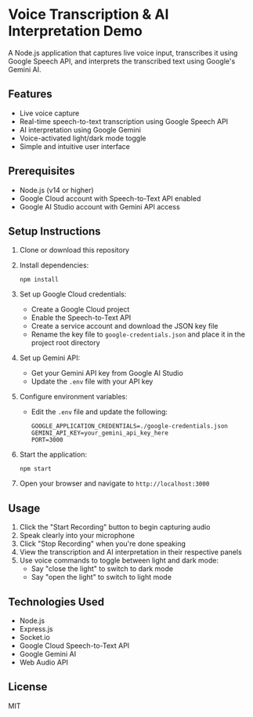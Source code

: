 # Voice Transcription & AI Interpretation Demo

A Node.js application that captures live voice input, transcribes it using Google Speech API, and interprets the transcribed text using Google's Gemini AI.

## Features

- Live voice capture
- Real-time speech-to-text transcription using Google Speech API
- AI interpretation using Google Gemini
- Voice-activated light/dark mode toggle
- Simple and intuitive user interface

## Prerequisites

- Node.js (v14 or higher)
- Google Cloud account with Speech-to-Text API enabled
- Google AI Studio account with Gemini API access

## Setup Instructions

1. Clone or download this repository

2. Install dependencies:
   ```
   npm install
   ```

3. Set up Google Cloud credentials:
   - Create a Google Cloud project
   - Enable the Speech-to-Text API
   - Create a service account and download the JSON key file
   - Rename the key file to `google-credentials.json` and place it in the project root directory

4. Set up Gemini API:
   - Get your Gemini API key from Google AI Studio
   - Update the `.env` file with your API key

5. Configure environment variables:
   - Edit the `.env` file and update the following:
     ```
     GOOGLE_APPLICATION_CREDENTIALS=./google-credentials.json
     GEMINI_API_KEY=your_gemini_api_key_here
     PORT=3000
     ```

6. Start the application:
   ```
   npm start
   ```

7. Open your browser and navigate to `http://localhost:3000`

## Usage

1. Click the "Start Recording" button to begin capturing audio
2. Speak clearly into your microphone
3. Click "Stop Recording" when you're done speaking
4. View the transcription and AI interpretation in their respective panels
5. Use voice commands to toggle between light and dark mode:
   - Say "close the light" to switch to dark mode
   - Say "open the light" to switch to light mode

## Technologies Used

- Node.js
- Express.js
- Socket.io
- Google Cloud Speech-to-Text API
- Google Gemini AI
- Web Audio API

## License

MIT
